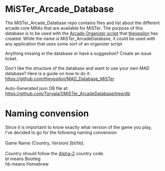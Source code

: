 # MiSTer_Arcade_Database

The MiSTer_Arcade_Database repo contains files and list about the different arcade core MRAs that are available for MiSTer. The purpose of this database is to be used with the [Arcade Organizer script](https://github.com/theypsilon/_arcade-organizer "Arcade Organizer script") that [theypsilon](https://github.com/theypsilon/_arcade-organizer "theypsilon") has created. While the name is MiSTer_ArcadeDatabase, it could be used with any application that uses some sort of an organizer script.

Anything missing in the database or have a suggestion?
Create an issue ticket. 

Don't like the structure of the database and want to use your own MAD database?
Here is a guide on how to do it: https://github.com/theypsilon/MAD_Database_MiSTer

Auto-Generated json DB file at: 
https://github.com/Toryalai1/MiSTer_ArcadeDatabase/tree/db

# Naming convension
Since it is importaint to know exactly what version of the game you play, I've decided to go for the following naming convension </br> </br> Game Name (Country, Version) [bl/hb]. </br> </br>
Country should follow the [Alpha-2](https://www.iban.com/country-codes) country code.
</br>
bl means Bootleg
</br>
hb means Homebrew
